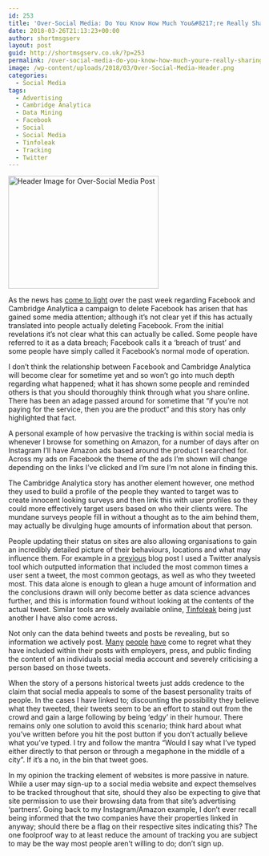 ```yaml
---
id: 253
title: 'Over-Social Media: Do You Know How Much You&#8217;re Really Sharing Online'
date: 2018-03-26T21:13:23+00:00
author: shortmsgserv
layout: post
guid: http://shortmsgserv.co.uk/?p=253
permalink: /over-social-media-do-you-know-how-much-youre-really-sharing-online/
image: /wp-content/uploads/2018/03/Over-Social-Media-Header.png
categories:
  - Social Media
tags:
  - Advertising
  - Cambridge Analytica
  - Data Mining
  - Facebook
  - Social
  - Social Media
  - Tinfoleak
  - Tracking
  - Twitter
---
```

<img class="aligncenter wp-image-256 size-medium" src="https://i0.wp.com/shortmsgserv.co.uk/wp-content/uploads/2018/03/Over-Social-Media-Header.png?resize=300%2C225" alt="Header Image for Over-Social Media Post" width="300" height="225" srcset="https://i0.wp.com/shortmsgserv.co.uk/wp-content/uploads/2018/03/Over-Social-Media-Header.png?resize=300%2C225 300w, https://i0.wp.com/shortmsgserv.co.uk/wp-content/uploads/2018/03/Over-Social-Media-Header.png?resize=768%2C576 768w, https://i0.wp.com/shortmsgserv.co.uk/wp-content/uploads/2018/03/Over-Social-Media-Header.png?w=800 800w" sizes="(max-width: 300px) 100vw, 300px" data-recalc-dims="1" />

As the news has <a href="https://www.theguardian.com/uk-news/2018/mar/22/cambridge-analytica-scandal-the-biggest-revelations-so-far" target="_blank" rel="noopener">come to light</a> over the past week regarding Facebook and Cambridge Analytica a campaign to delete Facebook has arisen that has gained some media attention; although it&#8217;s not clear yet if this has actually translated into people actually deleting Facebook. From the initial revelations it&#8217;s not clear what this can actually be called. Some people have referred to it as a data breach; Facebook calls it a &#8216;breach of trust&#8217; and some people have simply called it Facebook&#8217;s normal mode of operation.

I don&#8217;t think the relationship between Facebook and Cambridge Analytica will become clear for sometime yet and so won&#8217;t go into much depth regarding what happened; what it has shown some people and reminded others is that you should thoroughly think through what you share online. There has been an adage passed around for sometime that &#8220;if you&#8217;re not paying for the service, then you are the product&#8221; and this story has only highlighted that fact.

A personal example of how pervasive the tracking is within social media is whenever I browse for something on Amazon, for a number of days after on Instagram I&#8217;ll have Amazon ads based around the product I searched for. Across my ads on Facebook the theme of the ads I&#8217;m shown will change depending on the links I&#8217;ve clicked and I&#8217;m sure I&#8217;m not alone in finding this.

The Cambridge Analytica story has another element however, one method they used to build a profile of the people they wanted to target was to create innocent looking surveys and then link this with user profiles so they could more effectively target users based on who their clients were. The mundane surveys people fill in without a thought as to the aim behind them, may actually be divulging huge amounts of information about that person.

People updating their status on sites are also allowing organisations to gain an incredibly detailed picture of their behaviours, locations and what may influence them. For example in a [previous](http://shortmsgserv.co.uk/building-a-better-picture-with-tweets-analyzer-by-x0rz/) blog post I used a Twitter analysis tool which outputted information that included the most common times a user sent a tweet, the most common geotags, as well as who they tweeted most. This data alone is enough to glean a huge amount of information and the conclusions drawn will only become better as data science advances further, and this is information found without looking at the contents of the actual tweet. Similar tools are widely available online, <a href="https://tinfoleak.com" target="_blank" rel="noopener">Tinfoleak</a> being just another I have also come across.

Not only can the data behind tweets and posts be revealing, but so information we actively post. <a href="https://www.theguardian.com/media/2018/mar/23/toby-young-quits-new-schools-network-citing-media-pressure" target="_blank" rel="noopener">Many</a> <a href="https://www.telegraph.co.uk/news/2017/10/25/senior-labour-mps-call-party-suspend-jared-omara/" target="_blank" rel="noopener">people</a> [have](https://www.theguardian.com/law/2017/apr/12/judge-sacked-over-online-posts-calling-his-critics-donkeys) come to regret what they have included within their posts with employers, press, and public finding the content of an individuals social media account and severely criticising a person based on those tweets.

When the story of a persons historical tweets just adds credence to the claim that social media appeals to some of the basest personality traits of people. In the cases I have linked to; discounting the possibility they believe what they tweeted, their tweets seem to be an effort to stand out from the crowd and gain a large following by being &#8216;edgy&#8217; in their humour. There remains only one solution to avoid this scenario; think hard about what you&#8217;ve written before you hit the post button if you don&#8217;t actually believe what you&#8217;ve typed. I try and follow the mantra &#8220;Would I say what I&#8217;ve typed either directly to that person or through a megaphone in the middle of a city&#8221;. If it&#8217;s a no, in the bin that tweet goes.

In my opinion the tracking element of websites is more passive in nature. While a user may sign-up to a social media website and expect themselves to be tracked throughout that site, should they also be expecting to give that site permission to use their browsing data from that site&#8217;s advertising &#8216;partners&#8217;. Going back to my Instagram/Amazon example, I don&#8217;t ever recall being informed that the two companies have their properties linked in anyway; should there be a flag on their respective sites indicating this? The one foolproof way to at least reduce the amount of tracking you are subject to may be the way most people aren&#8217;t willing to do; don&#8217;t sign up.